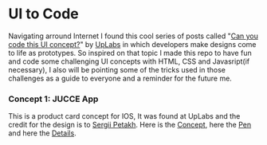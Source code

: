 # UI to Code
Navigating arround Internet I found this cool series of posts called "[Can you code this UI concept?](https://stories.uplabs.com/can-you-code-this-ui-concept-9e4ba76b437e#.ucur0sn67)" by [UpLabs](https://www.uplabs.com) in which developers make designs come to life as prototypes. So inspired on that topic I made this repo to have fun and code some challenging UI concepts with HTML, CSS and Javasript(if necessary), I also will be pointing some of the tricks used in those challenges as a guide to everyone and a reminder for the future me.

### Concept 1: JUCCE App
This is a product card concept for IOS, It was found at UpLabs and the credit for the design is to [Sergii Petakh](https://dribbble.com/sergiipetakh). Here is the [Concept](https://ios.uplabs.com/posts/juuce-app-product-card-animation), here the [Pen](http://codepen.io) and here the [Details](/juuce_app/).
